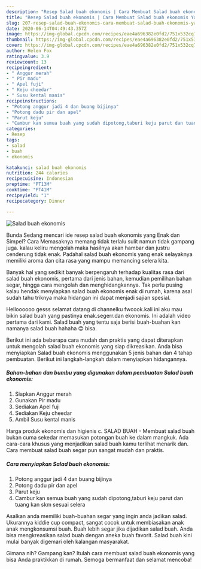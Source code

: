```yaml
---
description: "Resep Salad buah ekonomis | Cara Membuat Salad buah ekonomis Yang Enak Banget"
title: "Resep Salad buah ekonomis | Cara Membuat Salad buah ekonomis Yang Enak Banget"
slug: 207-resep-salad-buah-ekonomis-cara-membuat-salad-buah-ekonomis-yang-enak-banget
date: 2020-06-14T04:49:43.357Z
image: https://img-global.cpcdn.com/recipes/eae4a696382e0fd2/751x532cq70/salad-buah-ekonomis-foto-resep-utama.jpg
thumbnail: https://img-global.cpcdn.com/recipes/eae4a696382e0fd2/751x532cq70/salad-buah-ekonomis-foto-resep-utama.jpg
cover: https://img-global.cpcdn.com/recipes/eae4a696382e0fd2/751x532cq70/salad-buah-ekonomis-foto-resep-utama.jpg
author: Helen Fox
ratingvalue: 3.9
reviewcount: 13
recipeingredient:
- " Anggur merah"
- " Pir madu"
- " Apel fuji"
- " Keju cheedar"
- " Susu kental manis"
recipeinstructions:
- "Potong anggur jadi 4 dan buang bijinya"
- "Potong dadu pir dan apel"
- "Parut keju"
- "Cambur kan semua buah yang sudah dipotong,taburi keju parut dan tuang kan skm sesuai selera"
categories:
- Resep
tags:
- salad
- buah
- ekonomis

katakunci: salad buah ekonomis 
nutrition: 244 calories
recipecuisine: Indonesian
preptime: "PT13M"
cooktime: "PT41M"
recipeyield: "1"
recipecategory: Dinner

---
```



![Salad buah ekonomis](https://img-global.cpcdn.com/recipes/eae4a696382e0fd2/751x532cq70/salad-buah-ekonomis-foto-resep-utama.jpg)

Bunda Sedang mencari ide resep salad buah ekonomis yang Enak dan Simpel? Cara Memasaknya memang tidak terlalu sulit namun tidak gampang juga. kalau keliru mengolah maka hasilnya akan hambar dan justru cenderung tidak enak. Padahal salad buah ekonomis yang enak selayaknya memiliki aroma dan cita rasa yang mampu memancing selera kita.

Banyak hal yang sedikit banyak berpengaruh terhadap kualitas rasa dari salad buah ekonomis, pertama dari jenis bahan, kemudian pemilihan bahan segar, hingga cara mengolah dan menghidangkannya. Tak perlu pusing kalau hendak menyiapkan salad buah ekonomis enak di rumah, karena asal sudah tahu triknya maka hidangan ini dapat menjadi sajian spesial.

Helloooooo gesss selamat datang di channelku fwcook.kali ini aku mau bikin salad buah yang pastinya enak.segerr.dan ekonomis. Ini adalah video pertama dari kami. Salad buah yang tentu saja berisi buah-buahan kan namanya salad buah hahaha 😊 bisa.


Berikut ini ada beberapa cara mudah dan praktis yang dapat diterapkan untuk mengolah salad buah ekonomis yang siap dikreasikan. Anda bisa menyiapkan Salad buah ekonomis menggunakan 5 jenis bahan dan 4 tahap pembuatan. Berikut ini langkah-langkah dalam menyiapkan hidangannya.

<!--inarticleads1-->

##### Bahan-bahan dan bumbu yang digunakan dalam pembuatan Salad buah ekonomis:

1. Siapkan  Anggur merah
1. Gunakan  Pir madu
1. Sediakan  Apel fuji
1. Sediakan  Keju cheedar
1. Ambil  Susu kental manis


Harga produk ekonomis dan higienis c. SALAD BUAH - Membuat salad buah bukan cuma sekedar memasukan potongan buah ke dalam mangkuk. Ada cara-cara khusus yang menjadikan salad buah kamu terlihat menarik dan. Cara membuat salad buah segar pun sangat mudah dan praktis. 

<!--inarticleads2-->

##### Cara menyiapkan Salad buah ekonomis:

1. Potong anggur jadi 4 dan buang bijinya
1. Potong dadu pir dan apel
1. Parut keju
1. Cambur kan semua buah yang sudah dipotong,taburi keju parut dan tuang kan skm sesuai selera


Asalkan anda memiliki buah-buahan segar yang ingin anda jadikan salad. Ukurannya kiddie cup compact, sangat cocok untuk membiasakan anak anak mengkonsumsi buah. Buah lebih segar jika dijadikan salad buah. Anda bisa mengkreasikan salad buah dengan aneka buah favorit. Salad buah kini mulai banyak digemari oleh kalangan masyarakat. 

Gimana nih? Gampang kan? Itulah cara membuat salad buah ekonomis yang bisa Anda praktikkan di rumah. Semoga bermanfaat dan selamat mencoba!
